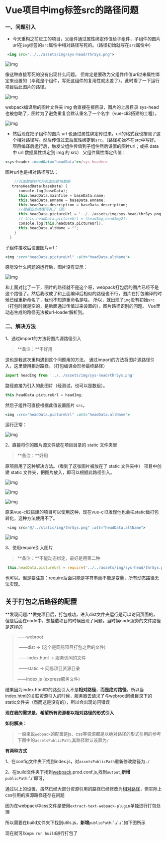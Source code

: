 ## 

# Vue项目中img标签src的路径问题

### **一、问题引入**

- 今天重构之前赶工的项目，父组件通过属性绑定传值给子组件，子组件的图片url在`img`标签的`src`属性中相对路径写死的。（路径初始就写在`src`属性中）



```xml
 <img src="../../assets/img/sys-head/thrSys.png">
```

![img](E:/学习/node-黑马-笔记/img/webp.webp)



像这种直接写死的没有出现什么问题。
但肯定是要改为父组件传值url过来属性绑定来设置的（毕竟是个组件，写死这组件的复用性就太差了）。此时看了一下运行项目后此图片的路径。



![img](E:/学习/node-黑马-笔记/img/webp-16479279283611.webp)



webpack编译后的图片文件夹 img 会直接在根目录，图片的上层目录 sys-head 也被忽略了，图片为了避免重复会默认重名了一个名字（vue-cli3搭建的工程）。



![img](E:/学习/node-黑马-笔记/img/webp-16479279283612.webp)

- 然后现在把子组件的图片 url 也通过属性绑定传过来，url的格式我也按照了这个相对路径写。然后传值过去后属性绑定到`src`。（路径初始不在src中写好。项目编译后运行后，触发父组件传值到子组件然后设置的图片url；或把 data 中 url 数据属性绑定到 img 的 src）
  父组件属性绑定传值：



```ruby
<sys-header :headData="headData"></sys-header>
```

图片url也是相对路径写法：



```kotlin
    //页面数据转化为页面标题块数据
   transHeadData(baseData) {
      console.log(baseData);
      this.headData.mainTile = baseData.name;
      this.headData.enname = baseData.enname;
      this.headData.description = baseData.description;
      //根据业务类型写死了（原）
      this.headData.pictureUrl = '../../assets/img/sys-head/thrSys.png';
      // this.headData.pictureUrl = [headImg,headImg2];
      console.log(this.headData.pictureUrl);
      this.headData.altName = "";
    }
  }
```

子组件接收后设置图片url：



```ruby
<img :src="headData.pictureUrl" :alt="headData.altName">
```

感觉没什么问题的运行后，图片没有显示：

![img](E:/学习/node-黑马-笔记/img/webp-16479279283613.webp)


和上面对比了一下，图片的路径就不是这个呀，webpack打包后的图片已经不是这个路径了。然后我改成了和上面编译后相似的路径也不行，图片在打包编译的时候已经重新命名了，我也不知道重命名是啥。
所以，就出现了`img`没有初始`src`（打包时就是空的，是后面通过传值过来设置的），图片路径识别的问题。
Vue里动态生成的路径无法被url-loader解析到。



### **二、解决方法**

1、通过import的方法将图片源路径引入 

> **备注：**不好用

这也是我这次重构遇到这个问题用的方法。
通过import的方法将图片源路径引入，这里使用相对路径。（打包编译会形参最终路径）



```jsx
import headImg from '../../assets/img/sys-head/thrSys.png'
```

路径直接为引入的此图片（经测试，也可以是数组）。



```kotlin
this.headData.pictureUrl = headImg;
```

然后子组件可直接根据此值设置图片 `src`。



```ruby
<img :src="headData.pictureUrl" :alt="headData.altName">
```

运行正常：



![img](E:/学习/node-黑马-笔记/img/webp-16479279283614.webp)



2、直接将你的图片源文件放在项目目录的 static 文件夹里

> **备注：**好用

原项目用了这种解决方法。（看到了这张图片被放在了 static 文件夹中）
项目中创建 static 文件夹，把图片放入，即可以根据此路径引入。



![img](E:/学习/node-黑马-笔记/img/webp-16479279283625.webp)



![img](E:/学习/node-黑马-笔记/img/webp-16479279283626.webp)



![img](E:/学习/node-黑马-笔记/img/webp-16479279283627.webp)

原来vue-cli2搭建的项目可以使用这种，现在vue-cli3发现他也会把static做打包转化，这种方法使用不了。



```ruby
 <img src="@/../static/img/thrSys.png" :alt="headData.altName">
```

![img](E:/学习/node-黑马-笔记/img/webp-16479279283628.webp)

3、使用require引入图片

> **备注：**不能动态绑定，最好是用第二种

```jsx
 this.headData.pictureUrl = require('../../assets/img/sys-head/thrSys.png');
```

也可以。但是要注意：require后面只能是字符串而不能是变量，所有动态路径无法实现。





## 关于打包之后路径的配置

**发现问题:**做完项目后，打包成功，进入dist文件夹运行是可以访问页面的，但是后面在node中，想挂载项目的时候出现了问题，当时候node服务的文件路径是这样的

> ——webroot
>
> ​		——dist -> (这个是网易项目打包之后的文件)
>
> ​				——index.html -> 服务访问的文件
>
> ​				——static -> 网易项目资源目录 
>
> ——index.js (express服务文件)

结果因为index.html中的路劲引入不是**相对路径**，**而是绝对路径**。所以当index.html的关联资源引入的时候，服务器去请求了与webroot同级目录下的static文件夹（然而这是没有的），所以会出现访问错误

**现在我的需求是，希望所有资源都以相对路径的形式引入**



**如何解决：**

> 一般来说`webpack`的配置是js、css等资源都是以绝对路径的形式引用的参考下图中的`assetsPublicPath`,其路径默认设置为`/`

**有两种方式**

1、在config文件夹下找到index.js，对`assetsPublicPath`重新修改路径为`./`



2、在build文件夹下找到[webpack](https://so.csdn.net/so/search?q=webpack&spm=1001.2101.3001.7020).prod.conf.js,找到`output`,**新增**`publicPath`:'./'即可，



通过以上的设置，虽然已经大部分资源引用的路径已经修改为[相对路径](https://so.csdn.net/so/search?q=相对路径&spm=1001.2101.3001.7020)，但实际上css引用的资源路径还存在问题

因为在webpack中css文件是使用`extract-text-webpack-plugin`单独进行打包处理

所以需要在build文件夹下找到utils.js，**新增**`publicPath`:'../../',如下图所示



现在就可以`npm run build`进行打包了

